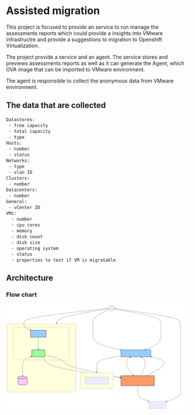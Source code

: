 # Assisted migration
This project is focused to provide an service to run manage the assessments reports
which could provide a insights into VMware infrastructre and provide a suggestions to
migration to Openshift Virtualization.

The project provide a service and an agent. The service stores and previews assessments reports
as well as it can generate the Agent, which OVA image that can be imported to VMware environment.

The agent is responsible to collect the anonymous data from VMware environment.

## The data that are collected

```
Datastores:
 - free capacity
 - total capacity
 - type
Hosts:
 - number
 - status
Networks:
 - type
 - vlan ID
Clusters:
 - number
Datacenters:
 - number
General:
 - vCenter ID
VMs:
  - number
  - cpu cores
  - memory
  - disk count
  - disk size
  - operating system
  - status
  - properties to test if VM is migratable
```

## Architecture

### Flow chart
![Flow Diagram](doc/img/flow.svg)
